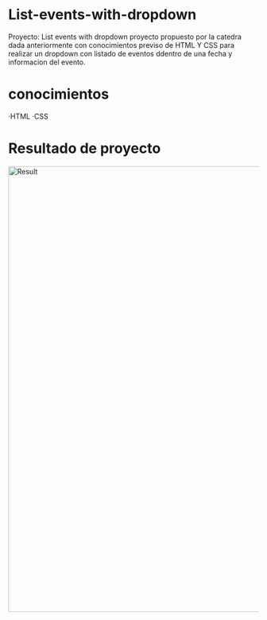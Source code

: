 # List-events-with-dropdown
Proyecto: List events with dropdown
proyecto propuesto por la catedra dada anteriormente con conocimientos previso de HTML Y CSS para realizar un dropdown con listado de eventos ddentro de una fecha y informacion del evento.

# conocimientos 
·HTML
·CSS

# Resultado de proyecto
<img width="896" alt="Result" src="https://github.com/stiv-32/List-events-with-dropdown/assets/144242742/f2b30640-c9a2-4ae4-9ef1-ac63f8e20f25">
